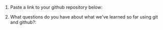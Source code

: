 1. Paste a link to your github repository below:



2. What questions do you have about what we've learned so far using git and github?: